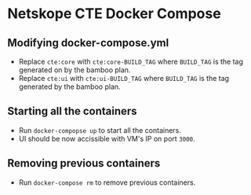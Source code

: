 # Netskope CTE Docker Compose

## Modifying docker-compose.yml
- Replace `cte:core` with `cte:core-BUILD_TAG` where `BUILD_TAG` is the tag
generated on by the bamboo plan.
- Replace `cte:ui` with `cte:ui-BUILD_TAG` where `BUILD_TAG` is the tag
generated by the bamboo plan.

## Starting all the containers
- Run `docker-compopse up` to start all the containers.
- UI should be now accissible with VM's IP on port `3000`.

## Removing previous containers
- Run `docker-compose rm` to remove previous containers.
